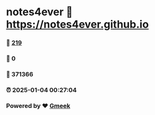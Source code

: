 # notes4ever :link: https://notes4ever.github.io 
### :page_facing_up: [219](https://notes4ever.github.io/tag.html) 
### :speech_balloon: 0 
### :hibiscus: 371366 
### :alarm_clock: 2025-01-04 00:27:04 
### Powered by :heart: [Gmeek](https://github.com/Meekdai/Gmeek)
